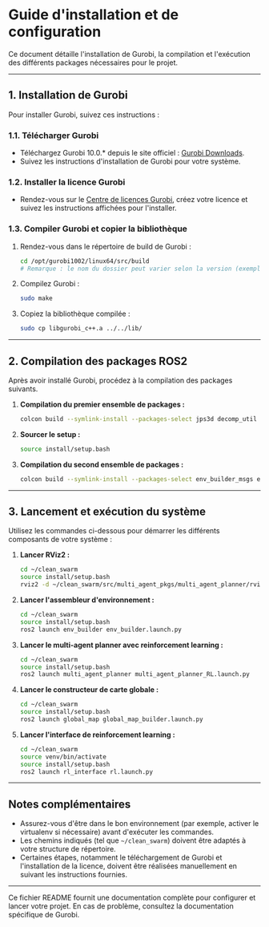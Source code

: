 
# Guide d'installation et de configuration

Ce document détaille l'installation de Gurobi, la compilation et l'exécution des différents packages nécessaires pour le projet.

---

## 1. Installation de Gurobi

Pour installer Gurobi, suivez ces instructions :

### 1.1. Télécharger Gurobi

- Téléchargez Gurobi 10.0.* depuis le site officiel : [Gurobi Downloads](https://www.gurobi.com/downloads/).
- Suivez les instructions d'installation de Gurobi pour votre système.

### 1.2. Installer la licence Gurobi

- Rendez-vous sur le [Centre de licences Gurobi](https://www.gurobi.com/downloads/end-user-license-agreement/), créez votre licence et suivez les instructions affichées pour l'installer.

### 1.3. Compiler Gurobi et copier la bibliothèque

1. Rendez-vous dans le répertoire de build de Gurobi :

   ```bash
   cd /opt/gurobi1002/linux64/src/build
   # Remarque : le nom du dossier peut varier selon la version (exemple : gurobi1002)
   ```

2. Compilez Gurobi :

   ```bash
   sudo make
   ```

3. Copiez la bibliothèque compilée :

   ```bash
   sudo cp libgurobi_c++.a ../../lib/
   ```

---

## 2. Compilation des packages ROS2

Après avoir installé Gurobi, procédez à la compilation des packages suivants.

1. **Compilation du premier ensemble de packages :**

   ```bash
   colcon build --symlink-install --packages-select jps3d decomp_util convex_decomp_util path_finding_util voxel_grid_util decomp_ros_msgs decomp_ros_utils
   ```

2. **Sourcer le setup :**

   ```bash
   source install/setup.bash
   ```

3. **Compilation du second ensemble de packages :**

   ```bash
   colcon build --symlink-install --packages-select env_builder_msgs env_builder mapping_util multi_agent_planner_msgs multi_agent_planner global_map rl_interface
   ```

---

## 3. Lancement et exécution du système

Utilisez les commandes ci-dessous pour démarrer les différents composants de votre système :

1. **Lancer RViz2 :**

   ```bash
   cd ~/clean_swarm
   source install/setup.bash
   rviz2 -d ~/clean_swarm/src/multi_agent_pkgs/multi_agent_planner/rviz/rviz_config_multi.rviz
   ```

2. **Lancer l'assembleur d'environnement :**

   ```bash
   cd ~/clean_swarm
   source install/setup.bash
   ros2 launch env_builder env_builder.launch.py
   ```

3. **Lancer le multi-agent planner avec reinforcement learning :**

   ```bash
   cd ~/clean_swarm
   source install/setup.bash
   ros2 launch multi_agent_planner multi_agent_planner_RL.launch.py
   ```

4. **Lancer le constructeur de carte globale :**

   ```bash
   cd ~/clean_swarm
   source install/setup.bash
   ros2 launch global_map global_map_builder.launch.py
   ```

5. **Lancer l'interface de reinforcement learning :**

   ```bash
   cd ~/clean_swarm
   source venv/bin/activate
   source install/setup.bash
   ros2 launch rl_interface rl.launch.py
   ```

---

## Notes complémentaires

- Assurez-vous d'être dans le bon environnement (par exemple, activer le virtualenv si nécessaire) avant d'exécuter les commandes.
- Les chemins indiqués (tel que `~/clean_swarm`) doivent être adaptés à votre structure de répertoire.
- Certaines étapes, notamment le téléchargement de Gurobi et l'installation de la licence, doivent être réalisées manuellement en suivant les instructions fournies.

---

Ce fichier README fournit une documentation complète pour configurer et lancer votre projet. En cas de problème, consultez la documentation spécifique de Gurobi.